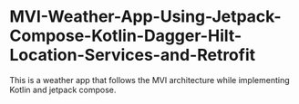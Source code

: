 # MVI-Weather-App-Using-Jetpack-Compose-Kotlin-Dagger-Hilt-Location-Services-and-Retrofit
This is a weather app that follows the MVI architecture while implementing Kotlin and jetpack compose.
